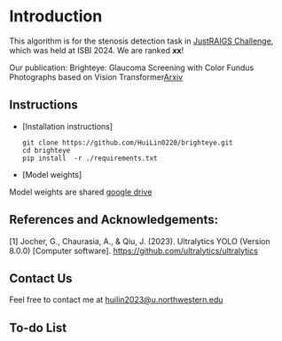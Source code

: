 # Introduction
This algorithm is for the stenosis detection task in [JustRAIGS Challenge](https://justraigs.grand-challenge.org/), which was held at ISBI 2024. We are ranked **xx**!

Our publication:  Brighteye: Glaucoma Screening with Color Fundus Photographs based on Vision Transformer[Arxiv](http://arxiv.org/abs/2405.00857)



## Instructions
- [Installation instructions]

      git clone https://github.com/HuiLin0220/brighteye.git
      cd brighteye
      pip install  -r ./requirements.txt
- [Model weights]

Model weights are shared [google drive](https://drive.google.com/drive/folders/1h1KtJcVdIJ1ZTSxNFx_wPZ9w0jya83Ix?usp=drive_link)
## References and Acknowledgements:

 [1] Jocher, G., Chaurasia, A., & Qiu, J. (2023). Ultralytics YOLO (Version 8.0.0) [Computer software]. https://github.com/ultralytics/ultralytics
    
    


## Contact Us
Feel free to contact me at huilin2023@u.northwestern.edu

## To-do List
